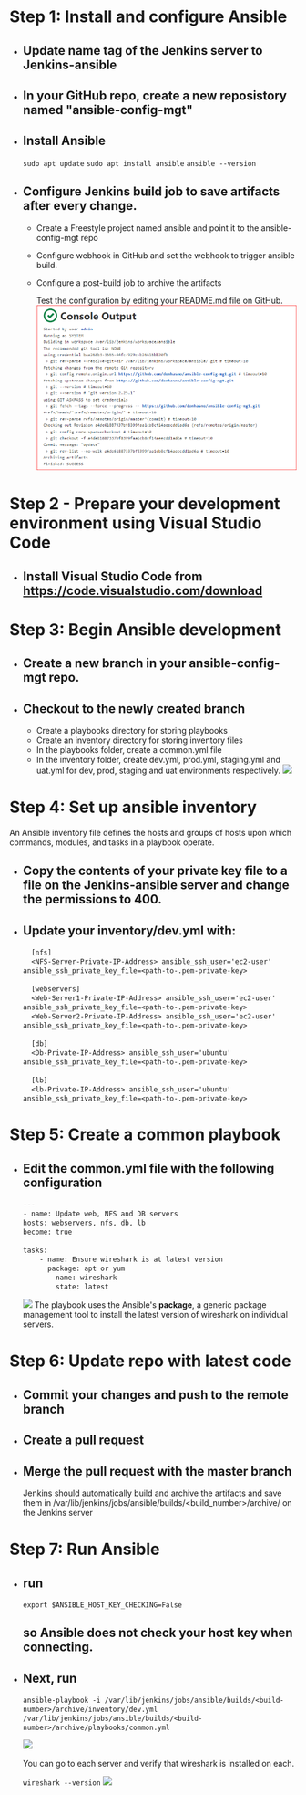 # Step 1: Install and configure Ansible
- ## Update name tag of the Jenkins server to Jenkins-ansible
- ## In your GitHub repo, create a new reposistory named "ansible-config-mgt" 
- ## Install Ansible
    
    `sudo apt update`
    `sudo apt install ansible`
    `ansible --version`
    
- ## Configure Jenkins build job to save artifacts after every change.
  - Create a Freestyle project named ansible and point it to the ansible-config-mgt repo
  - Configure webhook in GitHub and set the webhook to trigger ansible build.
  - Configure a post-build job to archive the artifacts
    
    Test the configuration by editing your README.md file on GitHub.
    ![](./images/console-output.PNG)

# Step 2 - Prepare your development environment using Visual Studio Code
- ## Install Visual Studio Code from https://code.visualstudio.com/download

# Step 3: Begin Ansible development
- ## Create a new branch in your ansible-config-mgt repo.
- ## Checkout to the newly created branch
  - Create a playbooks directory for storing playbooks
  - Create an inventory directory for storing inventory files
  - In the playbooks folder, create a common.yml file
  - In the inventory folder, create dev.yml, prod.yml, staging.yml and uat.yml for dev, prod, staging and uat environments respectively.
    ![](imgs/vscode.png)
# Step 4: Set up ansible inventory
An Ansible inventory file defines the hosts and groups of hosts upon which commands, modules, and tasks in a playbook operate.
- ## Copy the contents of your private key file to a file on the Jenkins-ansible server and change the permissions to 400.
- ## Update your inventory/dev.yml with:
  ```
    [nfs]
    <NFS-Server-Private-IP-Address> ansible_ssh_user='ec2-user' ansible_ssh_private_key_file=<path-to-.pem-private-key>

    [webservers]
    <Web-Server1-Private-IP-Address> ansible_ssh_user='ec2-user' ansible_ssh_private_key_file=<path-to-.pem-private-key>
    <Web-Server2-Private-IP-Address> ansible_ssh_user='ec2-user' ansible_ssh_private_key_file=<path-to-.pem-private-key>

    [db]
    <Db-Private-IP-Address> ansible_ssh_user='ubuntu' ansible_ssh_private_key_file=<path-to-.pem-private-key>

    [lb]
    <lb-Private-IP-Address> ansible_ssh_user='ubuntu' ansible_ssh_private_key_file=<path-to-.pem-private-key>
    ```
# Step 5: Create a common playbook
- ## Edit the common.yml file with the following configuration
    ```
    ---
    - name: Update web, NFS and DB servers
    hosts: webservers, nfs, db, lb
    become: true

    tasks:
        - name: Ensure wireshark is at latest version
          package: apt or yum
            name: wireshark
            state: latest
    ```
    ![](./images/playbook.PNG)
    The playbook uses the Ansible's **package**, a generic package management tool to install the latest version of wireshark on individual servers.

# Step 6: Update repo with latest code
- ## Commit your changes and push to the remote branch
- ## Create a pull request
- ## Merge the pull request with the master branch
    Jenkins should automatically build and archive the artifacts and save them in /var/lib/jenkins/jobs/ansible/builds/<build_number>/archive/ on the Jenkins server
# Step 7: Run Ansible
- ##  run
    ```
    export $ANSIBLE_HOST_KEY_CHECKING=False
    ```
    ## so Ansible does not check your host key when connecting.
- ## Next, run
    ```
    ansible-playbook -i /var/lib/jenkins/jobs/ansible/builds/<build-number>/archive/inventory/dev.yml /var/lib/jenkins/jobs/ansible/builds/<build-number>/archive/playbooks/common.yml
    ```
    ![](./images/run.PNG)

    You can go to each server and verify that wireshark is installed on each. 
    
    `wireshark --version` ![](./images/wireshark-version.PNG)
    
    

